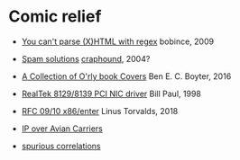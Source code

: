 # Comic relief

- [You can't parse (X)HTML with regex](https://stackoverflow.com/a/1732454/3516684)
  bobince, 2009

- [Spam solutions](https://yro.slashdot.org/comments.pl?sid=103104&cid=8783189)
  [craphound](https://craphound.com/spamsolutions.txt), 2004?

- [A Collection of O'rly book Covers](https://boyter.org/2016/04/collection-orly-book-covers/)
  Ben E. C. Boyter, 2016

- [RealTek 8129/8139 PCI NIC driver](https://people.freebsd.org/~wpaul/RealTek/3.0/if_rl.c)
  Bill Paul, 1998

- [RFC 09/10 x86/enter](https://lkml.org/lkml/2018/1/21/192)
  Linus Torvalds, 2018

- [IP over Avian Carriers](https://en.wikipedia.org/wiki/IP_over_Avian_Carriers)

- [spurious correlations](https://tylervigen.com/spurious-correlations)
